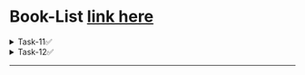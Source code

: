 # Book-List [link here](https://tattybubut.github.io/Module-2-JavaScript/task-11_book-list/index.html)
<details>
  <summary>Task-11✅</summary>

**Описание задания**
    
    Добавить в приложение Book List логику добавления новой книги используя ООП подход.
    
**Критерии оценки для cross-check**
    
    Максимальный балл: 20
    
    1. В приложении имеется конструктор Book для создания объекта книги - 10 баллов
    2. В приложении имеется конструктор UI для работы с пользовательским интерфейсом - 10 баллов
</details>

<details>
  <summary>Task-12✅</summary>

**Описание задания**
    
    Написать логику удаления книги из таблицы
    
  **Критерии оценки для cross-check**
    
    Максимальный балл: 10
    
    1. Книги удаляются - 10 баллов
</details>
<hr>

